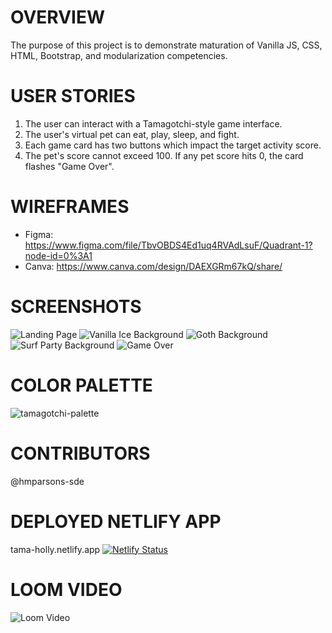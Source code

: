 # OVERVIEW

The purpose of this project is to demonstrate maturation of Vanilla JS, CSS, HTML, Bootstrap, and modularization competencies. 

# USER STORIES

1. The user can interact with a Tamagotchi-style game interface.
2. The user's virtual pet can eat, play, sleep, and fight. 
3. Each game card has two buttons which impact the target activity score.
6. The pet's score cannot exceed 100. If any pet score hits 0, the card flashes "Game Over".

# WIREFRAMES

- Figma: https://www.figma.com/file/TbvOBDS4Ed1uq4RVAdLsuF/Quadrant-1?node-id=0%3A1
- Canva: https://www.canva.com/design/DAEXGRm67kQ/share/

# SCREENSHOTS

![Landing Page](https://user-images.githubusercontent.com/67122062/109690931-7aa07880-7b4c-11eb-8954-28fd3c126bce.png)
![Vanilla Ice Background](https://user-images.githubusercontent.com/67122062/109690939-7d02d280-7b4c-11eb-8f50-9371b7f24c3e.png)
![Goth Background](https://user-images.githubusercontent.com/67122062/109690949-7ffdc300-7b4c-11eb-9151-194be6a23a25.png)
![Surf Party Background](https://user-images.githubusercontent.com/67122062/109690956-81c78680-7b4c-11eb-952a-70a5668783d0.png)
![Game Over](https://user-images.githubusercontent.com/67122062/109690964-8429e080-7b4c-11eb-96c8-a64ee7cf957a.png)

# COLOR PALETTE

![tamagotchi-palette](https://user-images.githubusercontent.com/67122062/109096732-b1f1ce00-76e3-11eb-9d80-9ea018fa5119.png)

# CONTRIBUTORS

@hmparsons-sde

# DEPLOYED NETLIFY APP

tama-holly.netlify.app
[![Netlify Status](https://api.netlify.com/api/v1/badges/ef54a2e2-e50e-4858-befe-7e368ae3f733/deploy-status)](https://app.netlify.com/sites/tama-holly/deploys)

# LOOM VIDEO

![Loom Video](https://www.loom.com/share/0d9fe3d4700d4bf69a33e196778ed2b7)
